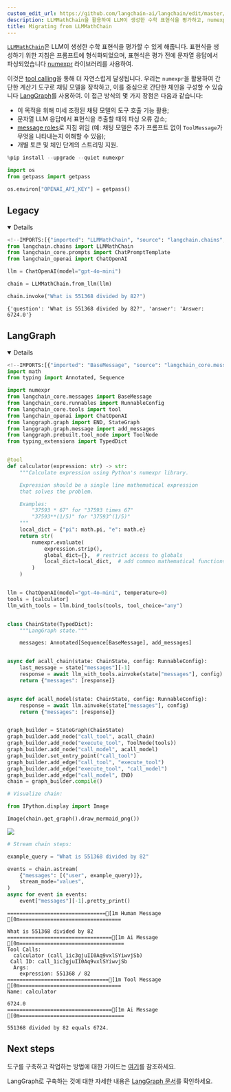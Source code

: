 ```yaml
---
custom_edit_url: https://github.com/langchain-ai/langchain/edit/master/docs/docs/versions/migrating_chains/llm_math_chain.ipynb
description: LLMMathChain을 활용하여 LLM이 생성한 수학 표현식을 평가하고, numexpr 라이브러리로 계산하는 방법을 설명합니다.
title: Migrating from LLMMathChain
---
```


[`LLMMathChain`](https://api.python.langchain.com/en/latest/chains/langchain.chains.llm_math.base.LLMMathChain.html)은 LLM이 생성한 수학 표현식을 평가할 수 있게 해줍니다. 표현식을 생성하기 위한 지침은 프롬프트에 형식화되었으며, 표현식은 평가 전에 문자열 응답에서 파싱되었습니다 [numexpr](https://numexpr.readthedocs.io/en/latest/user_guide.html) 라이브러리를 사용하여.

이것은 [tool calling](/docs/concepts/#functiontool-calling)을 통해 더 자연스럽게 달성됩니다. 우리는 `numexpr`을 활용하여 간단한 계산기 도구로 채팅 모델을 장착하고, 이를 중심으로 간단한 체인을 구성할 수 있습니다 [LangGraph](https://langchain-ai.github.io/langgraph/)를 사용하여. 이 접근 방식의 몇 가지 장점은 다음과 같습니다:

- 이 목적을 위해 미세 조정된 채팅 모델의 도구 호출 기능 활용;
- 문자열 LLM 응답에서 표현식을 추출할 때의 파싱 오류 감소;
- [message roles](/docs/concepts/#messages)로 지침 위임 (예: 채팅 모델은 추가 프롬프트 없이 `ToolMessage`가 무엇을 나타내는지 이해할 수 있음);
- 개별 토큰 및 체인 단계의 스트리밍 지원.

```python
%pip install --upgrade --quiet numexpr
```


```python
import os
from getpass import getpass

os.environ["OPENAI_API_KEY"] = getpass()
```


## Legacy

<details open>


```python
<!--IMPORTS:[{"imported": "LLMMathChain", "source": "langchain.chains", "docs": "https://api.python.langchain.com/en/latest/chains/langchain.chains.llm_math.base.LLMMathChain.html", "title": "# Legacy"}, {"imported": "ChatPromptTemplate", "source": "langchain_core.prompts", "docs": "https://api.python.langchain.com/en/latest/prompts/langchain_core.prompts.chat.ChatPromptTemplate.html", "title": "# Legacy"}, {"imported": "ChatOpenAI", "source": "langchain_openai", "docs": "https://api.python.langchain.com/en/latest/chat_models/langchain_openai.chat_models.base.ChatOpenAI.html", "title": "# Legacy"}]-->
from langchain.chains import LLMMathChain
from langchain_core.prompts import ChatPromptTemplate
from langchain_openai import ChatOpenAI

llm = ChatOpenAI(model="gpt-4o-mini")

chain = LLMMathChain.from_llm(llm)

chain.invoke("What is 551368 divided by 82?")
```


```output
{'question': 'What is 551368 divided by 82?', 'answer': 'Answer: 6724.0'}
```


</details>


## LangGraph

<details open>


```python
<!--IMPORTS:[{"imported": "BaseMessage", "source": "langchain_core.messages", "docs": "https://api.python.langchain.com/en/latest/messages/langchain_core.messages.base.BaseMessage.html", "title": "# Legacy"}, {"imported": "RunnableConfig", "source": "langchain_core.runnables", "docs": "https://api.python.langchain.com/en/latest/runnables/langchain_core.runnables.config.RunnableConfig.html", "title": "# Legacy"}, {"imported": "tool", "source": "langchain_core.tools", "docs": "https://api.python.langchain.com/en/latest/tools/langchain_core.tools.convert.tool.html", "title": "# Legacy"}, {"imported": "ChatOpenAI", "source": "langchain_openai", "docs": "https://api.python.langchain.com/en/latest/chat_models/langchain_openai.chat_models.base.ChatOpenAI.html", "title": "# Legacy"}]-->
import math
from typing import Annotated, Sequence

import numexpr
from langchain_core.messages import BaseMessage
from langchain_core.runnables import RunnableConfig
from langchain_core.tools import tool
from langchain_openai import ChatOpenAI
from langgraph.graph import END, StateGraph
from langgraph.graph.message import add_messages
from langgraph.prebuilt.tool_node import ToolNode
from typing_extensions import TypedDict


@tool
def calculator(expression: str) -> str:
    """Calculate expression using Python's numexpr library.

    Expression should be a single line mathematical expression
    that solves the problem.

    Examples:
        "37593 * 67" for "37593 times 67"
        "37593**(1/5)" for "37593^(1/5)"
    """
    local_dict = {"pi": math.pi, "e": math.e}
    return str(
        numexpr.evaluate(
            expression.strip(),
            global_dict={},  # restrict access to globals
            local_dict=local_dict,  # add common mathematical functions
        )
    )


llm = ChatOpenAI(model="gpt-4o-mini", temperature=0)
tools = [calculator]
llm_with_tools = llm.bind_tools(tools, tool_choice="any")


class ChainState(TypedDict):
    """LangGraph state."""

    messages: Annotated[Sequence[BaseMessage], add_messages]


async def acall_chain(state: ChainState, config: RunnableConfig):
    last_message = state["messages"][-1]
    response = await llm_with_tools.ainvoke(state["messages"], config)
    return {"messages": [response]}


async def acall_model(state: ChainState, config: RunnableConfig):
    response = await llm.ainvoke(state["messages"], config)
    return {"messages": [response]}


graph_builder = StateGraph(ChainState)
graph_builder.add_node("call_tool", acall_chain)
graph_builder.add_node("execute_tool", ToolNode(tools))
graph_builder.add_node("call_model", acall_model)
graph_builder.set_entry_point("call_tool")
graph_builder.add_edge("call_tool", "execute_tool")
graph_builder.add_edge("execute_tool", "call_model")
graph_builder.add_edge("call_model", END)
chain = graph_builder.compile()
```


```python
# Visualize chain:

from IPython.display import Image

Image(chain.get_graph().draw_mermaid_png())
```


![](/img/661eaf4a3c11570a7d122e4be89a7974.jpg)

```python
# Stream chain steps:

example_query = "What is 551368 divided by 82"

events = chain.astream(
    {"messages": [("user", example_query)]},
    stream_mode="values",
)
async for event in events:
    event["messages"][-1].pretty_print()
```

```output
================================[1m Human Message [0m=================================

What is 551368 divided by 82
==================================[1m Ai Message [0m==================================
Tool Calls:
  calculator (call_1ic3gjuII0Aq9vxlSYiwvjSb)
 Call ID: call_1ic3gjuII0Aq9vxlSYiwvjSb
  Args:
    expression: 551368 / 82
=================================[1m Tool Message [0m=================================
Name: calculator

6724.0
==================================[1m Ai Message [0m==================================

551368 divided by 82 equals 6724.
```

</details>


## Next steps

도구를 구축하고 작업하는 방법에 대한 가이드는 [여기](/docs/how_to/#tools)를 참조하세요.

LangGraph로 구축하는 것에 대한 자세한 내용은 [LangGraph 문서](https://langchain-ai.github.io/langgraph/)를 확인하세요.